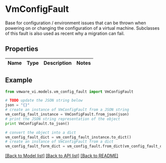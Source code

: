 # VmConfigFault

Base for configuration / environment issues that can be thrown when powering on or changing the configuration of a virtual machine.  Subclasses of this fault is also used as recent why a migration can fail. 

## Properties
Name | Type | Description | Notes
------------ | ------------- | ------------- | -------------

## Example

```python
from vmware_vi.models.vm_config_fault import VmConfigFault

# TODO update the JSON string below
json = "{}"
# create an instance of VmConfigFault from a JSON string
vm_config_fault_instance = VmConfigFault.from_json(json)
# print the JSON string representation of the object
print VmConfigFault.to_json()

# convert the object into a dict
vm_config_fault_dict = vm_config_fault_instance.to_dict()
# create an instance of VmConfigFault from a dict
vm_config_fault_form_dict = vm_config_fault.from_dict(vm_config_fault_dict)
```
[[Back to Model list]](../README.md#documentation-for-models) [[Back to API list]](../README.md#documentation-for-api-endpoints) [[Back to README]](../README.md)


